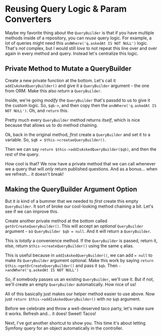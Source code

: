 # Reusing Query Logic & Param Converters

Maybe my favorite thing about the `QueryBuilder` is that if you have multiple methods
inside of a repository, you can *reuse* query logic. For example, a lot of
queries might need this `andWhere('q.askedAt IS NOT NULL')` logic. That's *not*
complex, but I would still *love* to not repeat this line over and over
again in every method and query. Instead let's centralize this logic.

## Private Method to Mutate a QueryBuilder

Create a new private function at the bottom. Let's call it `addIsAskedQueryBuilder()`
and give it a `QueryBuilder` argument - the one from ORM. Make this also *return*
a `QueryBuilder`.

Inside, we're going *modify* the `QueryBuilder` that's passdd to us to give it
the custom logic. So, `$qb->`, and then copy then the
`andWhere('q.askedAt IS NOT NULL')`. Oh, and `return` this.

Pretty much every `QueryBuilder` method returns *itself*, which is nice because
that allows us to do method chaining.

Ok, back in the original method, *first* create a `QueryBuilder` and set it to a
variable. So, `$qB = $this->creataeQueryBuilder()`.

Then we can say `return $this->addIsAskedQueryBuilder($qb)`, and then the rest of
the query.

How cool is that? We now have a private method that we can call whenever we
a query that will *only* return published questions. And as a bonus... when
we refresh... it doesn't break!

## Making the QueryBuilder Argument Option

But it *is* kind of a bummer that we needed to *first* create this empty
`QueryBuilder`. It sort of broke our cool-looking method chaining a bit. Let's see
if we can improve this.

Create another private method at the bottom called `getOrCreateQueryBuilder()`.
This will accept an *optional* `QueryBuilder` argument - so
`QueryBuilder $qb = null`. And it will return a `QueryBuilder`.

This is *totally* a convenience method. If the `QueryBuilder` is passed, return
it, else, return `$this->createQueryBuilder()` using the same `q` alias.

This is useful because in `addIsAskedQueryBuilder()`, we can add `= null` to make
its `QueryBuilder` argument optional. Make this work by saying
`return $this->getOrCreateQueryBuilder()` and pass it `$qb`. Then
`->andWhere('q.askedAt IS NOT NULL')`

So, if somebody passes us an existing `QueryBuilder`, we'll use it. But if not,
we'll create an empty `QueryBuilder` automatically. How nice of us!

All of this basically just makes our helper method easier to use above. Now
just `return $this->addIsAskedQueryBuilder()` with *no* `$qb` argument.

Before we celebrate and throw a well-deserved taco party, let's make sure it
works. Refresh and... it does! Sweet! Tacos!

Next, I've got another shortcut to show you. This time it's about letting Symfony
query for an object automatically in the controller.
